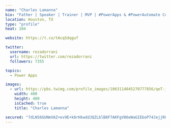 ```yaml
---
name: "Charles Lamanna"
bio: "Father | Speaker | Trainer | MVP | #PowerApps & #PowerAutomate Community Super User | YouTuber Right-pointing triangle http://youtube.com/c/rezadorrani | Learn - Share - Clockwise rightwards and leftwards open circle arrows"
location: Houston, TX
type: "profile"
heat: 104

website: https://t.co/tAcqSdqguf

twitter:
  username: rezadorrani
  url: https://twitter.com/rezadorrani
  followers: 7355

topics:
  - Power Apps

images:
  - url: https://pbs.twimg.com/profile_images/1063114045270777856/qeT-jpWr_400x400.jpg
    width: 400
    height: 400
    isCached: true
    title: "Charles Lamanna"

secured: "7dLNS6GUNmVAZ+ev9E+k8rHkwddJQZLblB8F7AKFgV06eWaGIEboP74JejjROzsYYsjvaz6yAsXTse7MhlLn3W6AGl2Xe9BVdrF0jt4FemryZ8MCazXTMOAyRX3FIHsaa5MrLgF//e3KMfzNqmDyE+oqqWkYqxV2fRFEg8uB2XBOrtiEpS+Myz6fB0ZF/lP5EEwrYRXgtT/r4IhYfxCUH/nv4DkyMEUacNnt5Idd9Hm1DcqSya/heWayky7tbEMZchd232Wm+c7qSvY92Z2M8Mb9M4EMluAExzczcExdaoDEMffStHUd++IR/4b2dNN6qywiBt1Rw/30Ld6z4xMdHW9v3ei1KVAPiAuIOL3JuDkcfbNCxqZivAU2CvO0j/9zfXtxRVei4yncsEOc2ZMYSLD2v3q3giO8XX6JxkdJrOM=;L3L/zELRC1ewH90ECHScqQ=="
---
```


